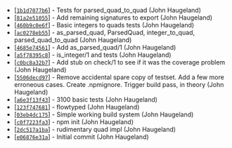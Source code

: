 * [[`1b1d7077b6`](https://github.com/StoneCypher/is_ipv4/commit/1b1d7077b6)] - Tests for parsed_quad_to_quad (John Haugeland) 
* [[`81a2e51055`](https://github.com/StoneCypher/is_ipv4/commit/81a2e51055)] - Add remaining signatures to export (John Haugeland) 
* [[`460b9c0e6f`](https://github.com/StoneCypher/is_ipv4/commit/460b9c0e6f)] - Basic integers to quads tests (John Haugeland) 
* [[`ac0278eb55`](https://github.com/StoneCypher/is_ipv4/commit/ac0278eb55)] - as_parsed_quad, ParsedQuad, integer_to_quad, parsed_quad_to_quad (John Haugeland) 
* [[`4685e74561`](https://github.com/StoneCypher/is_ipv4/commit/4685e74561)] - Add as_parsed_quad/1 (John Haugeland) 
* [[`a5f78395c8`](https://github.com/StoneCypher/is_ipv4/commit/a5f78395c8)] - is_integer/1 and tests (John Haugeland) 
* [[`c0bc8a32b7`](https://github.com/StoneCypher/is_ipv4/commit/c0bc8a32b7)] - Add stub on check/1 to see if it was the coverage problem (John Haugeland) 
* [[`5506decd97`](https://github.com/StoneCypher/is_ipv4/commit/5506decd97)] - Remove accidental spare copy of testset.  Add a few more erroneous cases.  Create .npmignore.  Trigger build pass, in theory (John Haugeland) 
* [[`a6e3f13f43`](https://github.com/StoneCypher/is_ipv4/commit/a6e3f13f43)] - 3100 basic tests (John Haugeland) 
* [[`123f747681`](https://github.com/StoneCypher/is_ipv4/commit/123f747681)] - flowtyped (John Haugeland) 
* [[`03eb4dc175`](https://github.com/StoneCypher/is_ipv4/commit/03eb4dc175)] - Simple working build system (John Haugeland) 
* [[`c0f7223fa3`](https://github.com/StoneCypher/is_ipv4/commit/c0f7223fa3)] - npm init (John Haugeland) 
* [[`2dc517a1ba`](https://github.com/StoneCypher/is_ipv4/commit/2dc517a1ba)] - rudimentary quad impl (John Haugeland) 
* [[`e06876e31a`](https://github.com/StoneCypher/is_ipv4/commit/e06876e31a)] - Initial commit (John Haugeland) 
